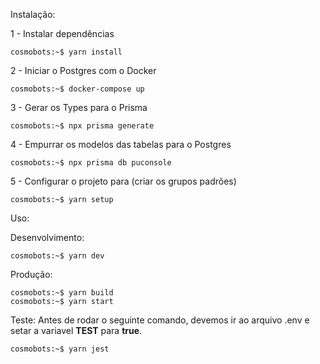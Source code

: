 Instalação:

1 - Instalar dependências

```console
cosmobots:~$ yarn install
```

2 - Iniciar o Postgres com o Docker

```console
cosmobots:~$ docker-compose up
```

3 - Gerar os Types para o Prisma

```console
cosmobots:~$ npx prisma generate
```

4 - Empurrar os modelos das tabelas para o Postgres

```console
cosmobots:~$ npx prisma db puconsole
```

5 - Configurar o projeto para (criar os grupos padrões)

```console
cosmobots:~$ yarn setup
```

Uso:

Desenvolvimento:

```console
cosmobots:~$ yarn dev
```

Produção:

```console
cosmobots:~$ yarn build
cosmobots:~$ yarn start
```

Teste:
Antes de rodar o seguinte comando, devemos ir ao arquivo .env e setar a variavel <strong>TEST</strong> para <strong>true</strong>.

```console
cosmobots:~$ yarn jest
```
